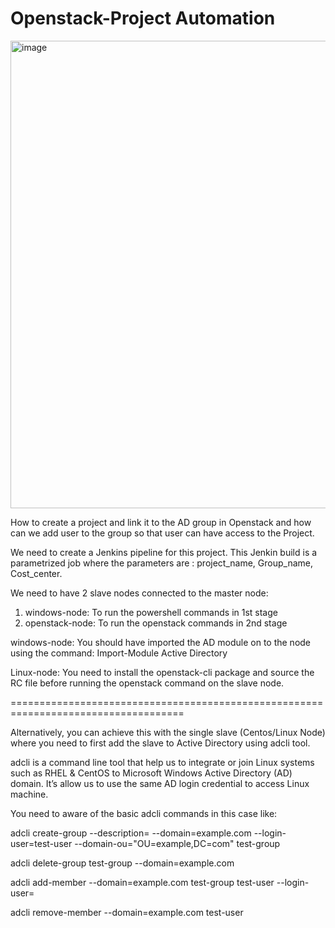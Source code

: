 # Openstack-Project Automation

<img width="748" alt="image" src="https://user-images.githubusercontent.com/5890851/201938624-093cf266-951d-41ff-aeb3-1873d35afc49.png">


How to create a project and link it to the AD group in Openstack and how can we add user to the group so that user can have access to the Project.

We need to create a Jenkins pipeline for this project. This Jenkin build is a parametrized job where the parameters are : project_name, Group_name, Cost_center.

We need to have 2 slave nodes connected to the master node: 

1) windows-node: To run the powershell commands in 1st stage
2) openstack-node: To run the openstack commands in 2nd stage

windows-node: You should have imported the AD module on to the node using the command: Import-Module Active Directory

Linux-node: You need to install the openstack-cli package and source the RC file before running the openstack command on the slave node. 

====================================================================================

Alternatively, you can achieve this with the single slave (Centos/Linux Node) where you need to first add the slave to Active Directory using adcli tool. 

adcli is a command line tool that help us to integrate or join Linux systems such as RHEL & CentOS to Microsoft Windows Active Directory (AD) domain. It’s allow us to use the same AD login credential to access Linux machine.

You need to aware of the basic adcli commands in this case like:

adcli create-group --description=<group desription> --domain=example.com --login-user=test-user --domain-ou="OU=example,DC=com" test-group
  
adcli delete-group test-group --domain=example.com

adcli add-member --domain=example.com test-group test-user --login-user=<user>
  
adcli remove-member --domain=example.com test-user
